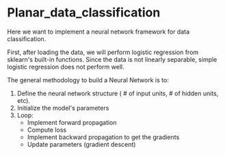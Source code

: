 # Planar_data_classification

Here we want to implement a neural network framework for data classification.

First, after loading the data, we will perform logistic regression from sklearn's built-in functions. Since the data  is not linearly separable, simple logistic regression does not perform well.

The general methodology to build a Neural Network is to:

1. Define the neural network structure ( # of input units,  # of hidden units, etc). 
2. Initialize the model's parameters
3. Loop:
    - Implement forward propagation
    - Compute loss
    - Implement backward propagation to get the gradients
    - Update parameters (gradient descent)

